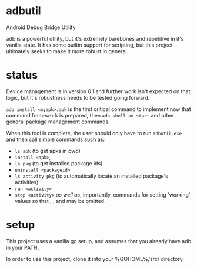 # adbutil
Android Debug Bridge Utility

adb is a powerful utility, but it's extremely barebones and repetitive in it's vanilla state. It has some builtin support for scripting, but this project ultimately seeks to make it more robust in general.

# status
Device management is in version 0.1 and further work isn't expected on that logic, but it's robustness needs to be tested going forward.

`adb install <myapk>.apk` is the first critical command to implement now that command framework is prepared, then `adb shell am start` and other general package management commands.

When this tool is complete, the user should only have to run `adbutil.exe` and then call simple commands such as:
- `ls apk` (to get apks in pwd)
- `install <apk>`,
- `ls pkg` (to get installed package ids)
- `uninstall <packageid>`
- `ls activity pkg` (to automatically locate an installed package's activities)
- `run <activity>`
- `stop <activity>`
*as well as*, importantly, commands for setting 'working' values so that <apk>, <packageid>, and <activity> may be omitted.
  
# setup
This project uses a vanilla go setup, and assumes that you already have adb in your PATH.

In order to use this project, clone it into your %GOHOME%/src/ directory

